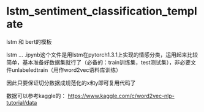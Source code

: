 # lstm_sentiment_classification_template
lstm 和 bert的模板


lstm ... .ipynb这个文件是用lstm在pytorch1.3.1上实现的情感分类，运用起来比较简单，基本准备好数据集就行了（必备的：train训练集，test测试集），非必要文件unlabeledtrain（用作word2vec语料库训练）

因此只要保证切分数据成规范化的x和y即可复用代码了

数据可以参考kaggle的： https://www.kaggle.com/c/word2vec-nlp-tutorial/data
